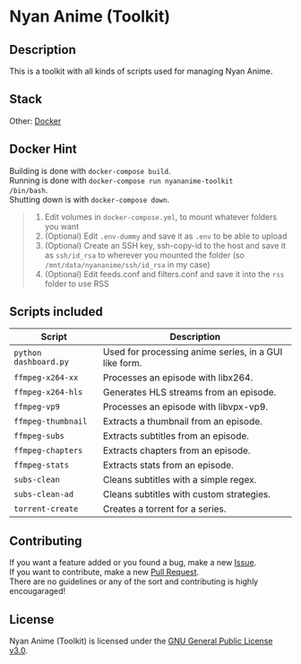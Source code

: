 # Nyan Anime (Toolkit)

## Description
This is a toolkit with all kinds of scripts used for managing Nyan Anime.

## Stack
Other: <a href="https://www.docker.com/">Docker<a>  

## Docker Hint
Building is done with <code>docker-compose build</code>.  
Running is done with <code>docker-compose run nyananime-toolkit /bin/bash</code>.  
Shutting down is with <code>docker-compose down</code>.
> 1) Edit volumes in <code>docker-compose.yml</code>, to mount whatever folders you want  
> 2) (Optional) Edit <code>.env-dummy</code> and save it as <code>.env</code> to be able to upload  
> 3) (Optional) Create an SSH key, ssh-copy-id to the host and save it as <code>ssh/id_rsa</code> to wherever you mounted the folder (so <code>/mnt/data/nyananime/ssh/id_rsa</code> in my case)  
> 4) (Optional) Edit feeds.conf and filters.conf and save it into the <code>rss</code> folder to use RSS

## Scripts included
| Script                        | Description                                               |
| ----------------------------- | --------------------------------------------------------- |
| `python dashboard.py`         | Used for processing anime series, in a GUI like form.     |
| `ffmpeg-x264-xx`              | Processes an episode with libx264.                        |
| `ffmpeg-x264-hls`             | Generates HLS streams from an episode.                    |
| `ffmpeg-vp9`                  | Processes an episode with libvpx-vp9.                     |
| `ffmpeg-thumbnail`            | Extracts a thumbnail from an episode.                     |
| `ffmpeg-subs`                 | Extracts subtitles from an episode.                       |
| `ffmpeg-chapters`             | Extracts chapters from an episode.                        |
| `ffmpeg-stats`                | Extracts stats from an episode.                           |
| `subs-clean`                  | Cleans subtitles with a simple regex.                     |
| `subs-clean-ad`               | Cleans subtitles with custom strategies.                  |
| `torrent-create`              | Creates a torrent for a series.                           |

## Contributing
If you want a feature added or you found a bug, make a new <a href="https://github.com/nyananime-devs/nyananime-toolkit/issues">Issue</a>.  
If you want to contribute, make a new <a href="https://github.com/nyananime-devs/nyananime-toolkit/pulls">Pull Request</a>.  
There are no guidelines or any of the sort and contributing is highly encougaraged!

## License
Nyan Anime (Toolkit) is licensed under the [GNU General Public License v3.0](https://github.com/nyananime-devs/nyananime-toolkit/blob/master/LICENSE).
